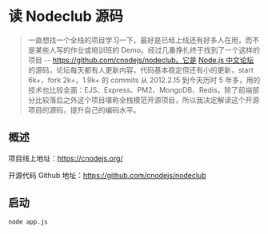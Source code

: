 # 读 Nodeclub 源码

> 一直想找一个全栈的项目学习一下，最好是已经上线还有好多人在用，而不是某些人写的作业或培训班的 Demo。经过几番挣扎终于找到了一个这样的项目 -- https://github.com/cnodejs/nodeclub。它是 [Node.js 中文论坛](https://cnodejs.org/)的源码，论坛每天都有人更新内容，代码基本稳定但还有小的更新，start 6k+，fork 2k+，1.9k+ 的 commits 从 2012.2.15 到今天历时 5 年多，用的技术也比较全面：EJS、Express、PM2、MongoDB、Redis，除了前端部分比较落后之外这个项目堪称全栈模范开源项目，所以我决定解读这个开源项目的源码，提升自己的编码水平。

## 概述

项目线上地址：https://cnodejs.org/

开源代码 Github 地址：https://github.com/cnodejs/nodeclub

## 启动

    node app.js

## 